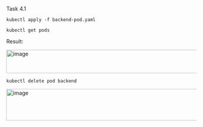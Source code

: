 Task 4.1

`kubectl apply -f backend-pod.yaml`

`kubectl get pods`

Result:

<img width="890" height="62" alt="image" src="https://github.com/user-attachments/assets/d728077e-aefa-47ad-a1cd-ed5d95e7ae72" />


`kubectl delete pod backend`

<img width="1000" height="84" alt="image" src="https://github.com/user-attachments/assets/75cd3f8e-94af-42a0-8bbc-c0ef933a24a2" />

